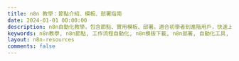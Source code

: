 ```yaml
---
title: n8n 教學：節點介紹、模板、部署指南
date: 2024-01-01 00:00:00
description: n8n自動化教學，包含節點、實用模板、部署。適合初學者到進階用戶，快速上手自動化。
keywords: n8n教學, n8n節點, 工作流程自動化, n8n模板下載, n8n部署, 自動化工具, n8n中文教學, workflow automation, n8n tutorial
layout: n8n-resources
comments: false
---
```


<!-- 這個頁面使用自訂模板 n8n-resources.swig 來顯示內容 -->